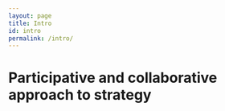```yaml
---
layout: page
title: Intro
id: intro
permalink: /intro/
---
```


# Participative and collaborative approach to strategy
